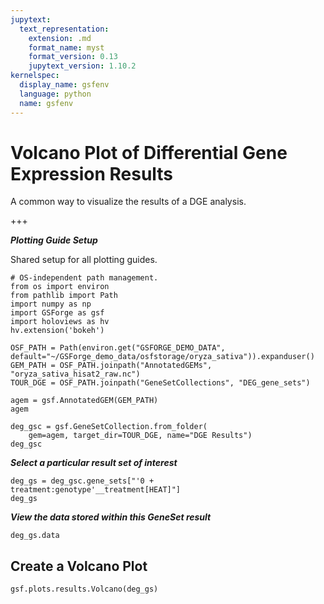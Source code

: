 ```yaml
---
jupytext:
  text_representation:
    extension: .md
    format_name: myst
    format_version: 0.13
    jupytext_version: 1.10.2
kernelspec:
  display_name: gsfenv
  language: python
  name: gsfenv
---
```


# Volcano Plot of Differential Gene Expression Results

A common way to visualize the results of a DGE analysis.

+++

***Plotting Guide Setup***

Shared setup for all plotting guides.

```{code-cell} ipython3
# OS-independent path management.
from os import environ
from pathlib import Path
import numpy as np
import GSForge as gsf
import holoviews as hv
hv.extension('bokeh')

OSF_PATH = Path(environ.get("GSFORGE_DEMO_DATA", default="~/GSForge_demo_data/osfstorage/oryza_sativa")).expanduser()
GEM_PATH = OSF_PATH.joinpath("AnnotatedGEMs", "oryza_sativa_hisat2_raw.nc")
TOUR_DGE = OSF_PATH.joinpath("GeneSetCollections", "DEG_gene_sets")
```

```{code-cell} ipython3
agem = gsf.AnnotatedGEM(GEM_PATH)
agem
```

```{code-cell} ipython3
deg_gsc = gsf.GeneSetCollection.from_folder(
    gem=agem, target_dir=TOUR_DGE, name="DGE Results")
deg_gsc
```

***Select a particular result set of interest***

```{code-cell} ipython3
deg_gs = deg_gsc.gene_sets["'0 + treatment:genotype'__treatment[HEAT]"]
deg_gs
```

***View the data stored within this GeneSet result***

```{code-cell} ipython3
deg_gs.data
```

## Create a Volcano Plot

```{code-cell} ipython3
gsf.plots.results.Volcano(deg_gs)
```

```{code-cell} ipython3

```
